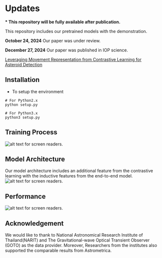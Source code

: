 # Updates
**\* This repository will be fully available after publication.**

This repository includes our pretrained models with the demonstration.

**October 24, 2024**
Our paper was under review.

**December 27, 2024**
Our paper was published in IOP science.

[Leveraging Movement Representation from Contrastive Learning for Asteroid Detection](https://iopscience.iop.org/article/10.1088/1538-3873/ad8c83)

## Installation
- To setup the environment
```
# For Python2.x
python setup.py

# For Python3.x
python3 setup.py
```

## Training Process
![alt text for screen readers](Images/Overall_Process.png  "Training Process").

## Model Architecture
Our model architecture includes an additional feature from the contrastive learning with the inductive features from the end-to-end model.
![alt text for screen readers](Images/CTN2Nmodel.png  "End-to-end classification with contrastive feature architecture").

## Performance
![alt text for screen readers](Images/Performance_table.png  "Performance comparison on test set").

<!-- 
### Contrastive learning 
This learning method learns to extract the contrast between an input and represent them as a contrastive feature map which are learnt through the similarity classification.
![alt text for screen readers](Images/Screenshot_CT.png "Contrastive learning architecture").
### End-to-end classification
The end-to-end model takes a pair of sky images and make a prediction whether a moving object is exists.
![alt text for screen readers](Images/Screenshot_n2n.png  "End-to-end classification architecture").

## Implementation
We provide two approaches of implmentations. First, we provides test.py and test.ipynb to show how our model make a prediction on 64*64 patches. Moreover, for full_img_test.py, we demonstrate how to use our model for .fits images. The latter approach includes both patch extractor and classifier heads to complete the whole process.
![alt text for screen readers](Images/Screenshot_sliding_windows.png  "Sliding windows for patch extraction").
-->

## Acknowledgement
We would like to thank to National Astronomical Research Institute of Thailand(NARIT) and The Gravitational-wave Optical Transient Observer (GOTO) as the data provider. Moreover, Researchers from the institutes also supported the comparable results from Astrometrica.
